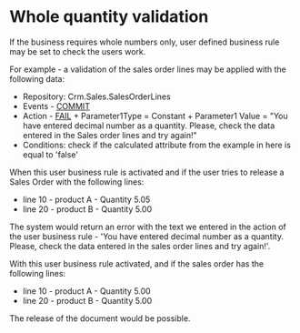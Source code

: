 # Whole quantity validation

If the business requires whole numbers only, user defined business rule may be set to check the users work.

For example - a validation of the sales order lines may be applied with the following data:
- Repository: Crm.Sales.SalesOrderLines
- Events - [COMMIT](https://docs.erp.net/tech/advanced/user-business-rules/events/commit.html)
- Action - [FAIL](https://docs.erp.net/tech/advanced/user-business-rules/action-types/fail.html) + Parameter1Type = Constant + Parameter1 Value = "You have entered decimal number as a quantity. Please, check the data entered in the Sales order lines and try again!"
- Conditions: check if the calculated attribute from the example in here is equal to 'false'

When this user business rule is activated and if the user tries to release a Sales Order with the following lines:
- line 10 - product A - Quantity 5.05
- line 20 - product B - Quantity 5.00

The system would return an error with the text we entered in the action of the user business rule - 'You have entered decimal number as a quantity. Please, check the data entered in the sales order lines and try again!'.

With this user business rule activated, and if the sales order has the following lines:
- line 10 - product A - Quantity 5.00
- line 20 - product B - Quantity 5.00

The release of the document would be possible.
